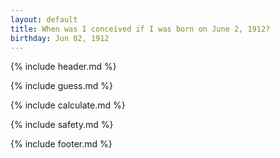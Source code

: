 ```yaml
---
layout: default
title: When was I conceived if I was born on June 2, 1912?
birthday: Jun 02, 1912
---
```


{% include header.md %}

{% include guess.md %}

{% include calculate.md %}

{% include safety.md %}

{% include footer.md %}



